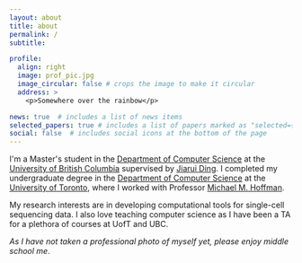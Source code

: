 ```yaml
---
layout: about
title: about
permalink: /
subtitle:

profile:
  align: right
  image: prof_pic.jpg
  image_circular: false # crops the image to make it circular
  address: >
    <p>Somewhere over the rainbow</p>

news: true  # includes a list of news items
selected_papers: true # includes a list of papers marked as "selected={true}"
social: false  # includes social icons at the bottom of the page
---
```


I'm a Master's student in the [Department of Computer Science](https://www.cs.ubc.ca/) at the [University of British Columbia](https://www.ubc.ca/) supervised by [Jiarui Ding](https://www.cs.ubc.ca/~jiaruid/). I completed my undergraduate degree in the [Department of Computer Science](https://web.cs.toronto.edu/) at the [University of Toronto](https://www.utoronto.ca/), where I worked with Professor [Michael M. Hoffman](https://hoffmanlab.org/).

My research interests are in developing computational tools for single-cell sequencing data. I also love teaching computer science as I have been a TA for a plethora of courses at UofT and UBC.

*As I have not taken a professional photo of myself yet, please enjoy middle school me*.

<!-- Put your address / P.O. box / other info right below your picture. You can also disable any these elements by editing `profile` property of the YAML header of your `_pages/about.md`. Edit `_bibliography/papers.bib` and Jekyll will render your [publications page](/al-folio/publications/) automatically.

Link to your social media connections, too. This theme is set up to use [Font Awesome icons](http://fortawesome.github.io/Font-Awesome/) and [Academicons](https://jpswalsh.github.io/academicons/), like the ones below. Add your Facebook, Twitter, LinkedIn, Google Scholar, or just disable all of them. -->
